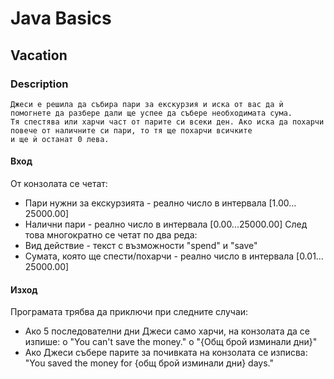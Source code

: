 # Java Basics

## Vacation

### Description

    Джеси е решила да събира пари за екскурзия и иска от вас да ѝ помогнете да разбере дали ще успее да събере необходимата сума. 
    Тя спестява или харчи част от парите си всеки ден. Ако иска да похарчи повече от наличните си пари, то тя ще похарчи всичките 
    и ще ѝ останат 0 лева. 

#### Вход

От конзолата се четат:

- Пари нужни за екскурзията - реално число в интервала [1.00…25000.00]
- Налични пари - реално число в интервала [0.00...25000.00]
  След това многократно се четат по два реда:
- Вид действие - текст с възможности "spend" и "save"
- Сумата, която ще спести/похарчи - реално число в интервала [0.01…25000.00]

#### Изход

Програмата трябва да приключи при следните случаи:

- Ако 5 последователни дни Джеси само харчи, на конзолата да се изпише:
  o    "You can't save the money."
  o    "{Общ брой изминали дни}"
- Ако Джеси събере парите за почивката на конзолата се изписва:
  "You saved the money for {общ брой изминали дни} days."
